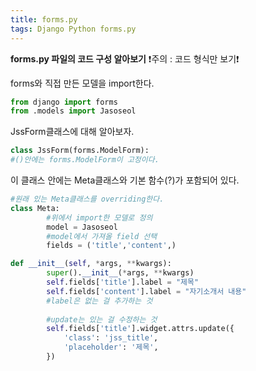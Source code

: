 ```yaml
---
title: forms.py
tags: Django Python forms.py
---
```


**forms.py 파일의 코드 구성 알아보기**
❗주의 : 코드 형식만 보기❗

forms와 직접 만든 모델을 import한다.
```python
from django import forms
from .models import Jasoseol
```

JssForm클래스에 대해 알아보자.
```python
class JssForm(forms.ModelForm):
#()안에는 forms.ModelForm이 고정이다.
```

이 클래스 안에는 Meta클래스와 기본 함수(?)가 포함되어 있다.
```python
#원래 있는 Meta클래스를 overriding한다.
class Meta:
        #위에서 import한 모델로 정의
        model = Jasoseol
        #model에서 가져올 field 선택
        fields = ('title','content',)

def __init__(self, *args, **kwargs):
        super().__init__(*args, **kwargs)
        self.fields['title'].label = "제목"
        self.fields['content'].label = "자기소개서 내용"
        #label은 없는 걸 추가하는 것
        
        #update는 있는 걸 수정하는 것
        self.fields['title'].widget.attrs.update({
            'class': 'jss_title',
            'placeholder': '제목',
        })
``` 
